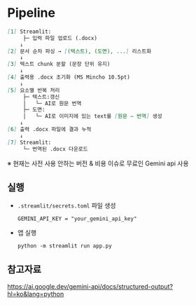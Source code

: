 # Pipeline
```markdown
[1] Streamlit:
     ├─ 입력 파일 업로드 (.docx)
    ↓
[2] 문서 순차 파싱 → [(텍스트), (도면), ...] 리스트화
    ↓
[3] 텍스트 chunk 분할 (문장 단위 유지)
    ↓
[4] 출력용 .docx 초기화 (MS Mincho 10.5pt)
    ↓
[5] 요소별 반복 처리
     ├─ 텍스트:갱신
     │   └─ AI로 원문 번역
     ├─ 도면:
     │   └─ AI로 이미지에 있는 text를 [원문 – 번역] 생성
    ↓
[6] 출력 .docx 파일에 결과 누적
    ↓
[7] Streamlit:
     └─ 번역된 .docx 다운로드
```
※ 현재는 사전 사용 안하는 버전 & 비용 이슈로 무료인 Gemini api 사용

## 실행

-   `.streamlit/secrets.toml` 파일 생성
    ```
    GEMINI_API_KEY = "your_gemini_api_key"
    ```
-   앱 실행
    ```
    python -m streamlit run app.py
    ```

## 참고자료
https://ai.google.dev/gemini-api/docs/structured-output?hl=ko&lang=python

